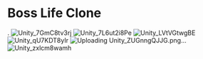# Boss Life Clone
 .
![Unity_7GmC8tv3rj](https://user-images.githubusercontent.com/58585164/205507917-727eb57f-0f11-4714-b6d9-0ff14a631de5.png)
![Unity_7L6ut2i8Pe](https://user-images.githubusercontent.com/58585164/205507921-8aa48cbc-46fa-48a3-b2e9-d889c2d88ce0.png)
![Unity_LVtVGtwgBE](https://user-images.githubusercontent.com/58585164/205507930-a31261e2-7ff3-4b32-8e23-77c5b64e07e9.png)
![Unity_qU7KDT8yIr](https://user-images.githubusercontent.com/58585164/205507933-e57db861-6707-4cdc-8871-aafc17a59cd1.png)
![Uploading Unity_ZUGnngQJJG.png…]()
![Unity_zxlcm8wamh](https://user-images.githubusercontent.com/58585164/205507938-8cfcfaa9-906e-41ba-8418-ead282f5b788.png)

